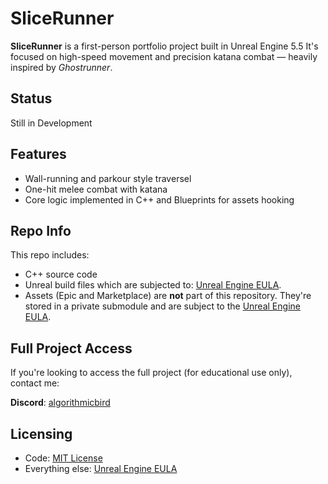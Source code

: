 # SliceRunner

**SliceRunner** is a first-person portfolio project built in Unreal Engine 5.5
It's focused on high-speed movement and precision katana combat — heavily inspired by *Ghostrunner*.

## Status

Still in Development

## Features

- Wall-running and parkour style traversel
- One-hit melee combat with katana  
- Core logic implemented in C++ and Blueprints for assets hooking

## Repo Info

This repo includes:

- C++ source code  
- Unreal build files which are subjected to: [Unreal Engine EULA](https://www.unrealengine.com/en-US/eula). 
- Assets (Epic and Marketplace) are **not** part of this repository. They're stored in a private submodule and are subject to the [Unreal Engine EULA](https://www.unrealengine.com/en-US/eula).  



## Full Project Access

If you're looking to access the full project (for educational use only), contact me:

**Discord**: [algorithmicbird](https://discord.com/users/1312254176503402517)

## Licensing

- Code: [MIT License](LICENSE)
- Everything else: [Unreal Engine EULA](https://www.unrealengine.com/en-US/eula)
